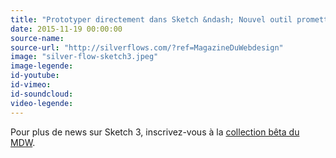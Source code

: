 ```yaml
---
title: "Prototyper directement dans Sketch &ndash; Nouvel outil prometteur : Silver flows"
date: 2015-11-19 00:00:00
source-name:
source-url: "http://silverflows.com/?ref=MagazineDuWebdesign"
image: "silver-flow-sketch3.jpeg"
image-legende:
id-youtube:
id-vimeo:
id-soundcloud:
video-legende:
---
```


Pour plus de news sur Sketch 3, inscrivez-vous à la [collection bêta du MDW](http://magazineduwebdesign.com/ressources/sketch/).
